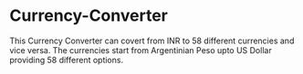 # Currency-Converter
This Currency Converter can covert from INR to 58 different currencies and vice versa. The currencies start from Argentinian Peso upto US Dollar providing 58 different options.
